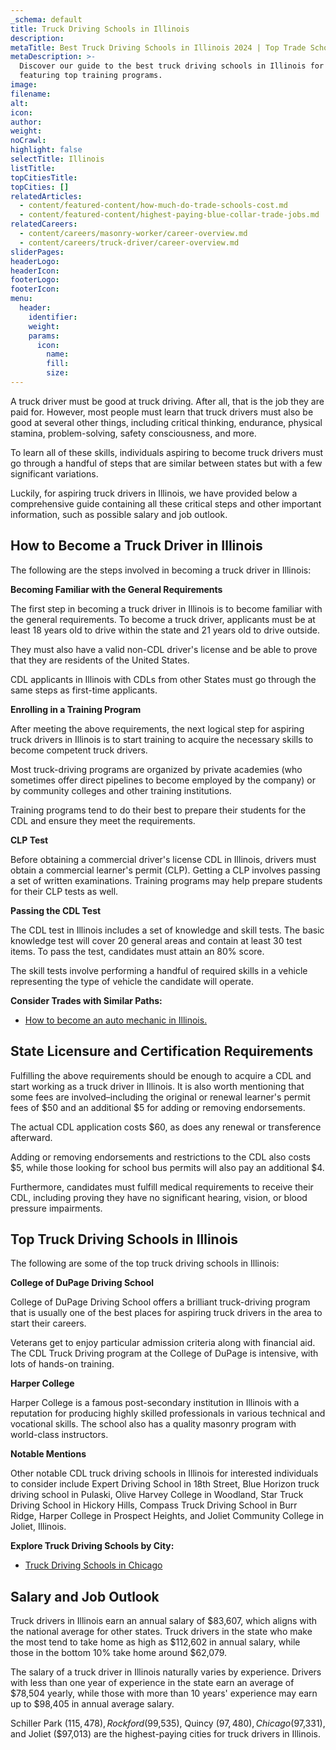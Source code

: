 ```yaml
---
_schema: default
title: Truck Driving Schools in Illinois
description:
metaTitle: Best Truck Driving Schools in Illinois 2024 | Top Trade Schools
metaDescription: >-
  Discover our guide to the best truck driving schools in Illinois for 2024,
  featuring top training programs.
image:
filename:
alt:
icon:
author:
weight:
noCrawl:
highlight: false
selectTitle: Illinois
listTitle:
topCitiesTitle:
topCities: []
relatedArticles:
  - content/featured-content/how-much-do-trade-schools-cost.md
  - content/featured-content/highest-paying-blue-collar-trade-jobs.md
relatedCareers:
  - content/careers/masonry-worker/career-overview.md
  - content/careers/truck-driver/career-overview.md
sliderPages:
headerLogo:
headerIcon:
footerLogo:
footerIcon:
menu:
  header:
    identifier:
    weight:
    params:
      icon:
        name:
        fill:
        size:
---
```

A truck driver must be good at truck driving. After all, that is the job they are paid for. However, most people must learn that truck drivers must also be good at several other things, including critical thinking, endurance, physical stamina, problem-solving, safety consciousness, and more.

To learn all of these skills, individuals aspiring to become truck drivers must go through a handful of steps that are similar between states but with a few significant variations.

Luckily, for aspiring truck drivers in Illinois, we have provided below a comprehensive guide containing all these critical steps and other important information, such as possible salary and job outlook.

## **How to Become a Truck Driver in Illinois**

The following are the steps involved in becoming a truck driver in Illinois:

**Becoming Familiar with the General Requirements**

The first step in becoming a truck driver in Illinois is to become familiar with the general requirements. To become a truck driver, applicants must be at least 18 years old to drive within the state and 21 years old to drive outside.

They must also have a valid non-CDL driver's license and be able to prove that they are residents of the United States.

CDL applicants in Illinois with CDLs from other States must go through the same steps as first-time applicants.

**Enrolling in a Training Program**

After meeting the above requirements, the next logical step for aspiring truck drivers in Illinois is to start training to acquire the necessary skills to become competent truck drivers.

Most truck-driving programs are organized by private academies (who sometimes offer direct pipelines to become employed by the company) or by community colleges and other training institutions.

Training programs tend to do their best to prepare their students for the CDL and ensure they meet the requirements.

**CLP Test**

Before obtaining a commercial driver's license CDL in Illinois, drivers must obtain a commercial learner's permit (CLP). Getting a CLP involves passing a set of written examinations. Training programs may help prepare students for their CLP tests as well.

**Passing the CDL Test**

The CDL test in Illinois includes a set of knowledge and skill tests. The basic knowledge test will cover 20 general areas and contain at least 30 test items. To pass the test, candidates must attain an 80% score.

The skill tests involve performing a handful of required skills in a vehicle representing the type of vehicle the candidate will operate.

**Consider Trades with Similar Paths:**

* [How to become an auto mechanic in Illinois.](https://toptradeschools.com/near-you/auto-mechanic/illinois/)

## **State Licensure and Certification Requirements**

Fulfilling the above requirements should be enough to acquire a CDL and start working as a truck driver in Illinois. It is also worth mentioning that some fees are involved–including the original or renewal learner's permit fees of $50 and an additional $5 for adding or removing endorsements.

The actual CDL application costs $60, as does any renewal or transference afterward.

Adding or removing endorsements and restrictions to the CDL also costs $5, while those looking for school bus permits will also pay an additional $4.

Furthermore, candidates must fulfill medical requirements to receive their CDL, including proving they have no significant hearing, vision, or blood pressure impairments.

## **Top Truck Driving Schools in Illinois**

The following are some of the top truck driving schools in Illinois:

**College of DuPage Driving School**

College of DuPage Driving School offers a brilliant truck-driving program that is usually one of the best places for aspiring truck drivers in the area to start their careers.

Veterans get to enjoy particular admission criteria along with financial aid. The CDL Truck Driving program at the College of DuPage is intensive, with lots of hands-on training.

**Harper College**

Harper College is a famous post-secondary institution in Illinois with a reputation for producing highly skilled professionals in various technical and vocational skills. The school also has a quality masonry program with world-class instructors.

**Notable Mentions**

Other notable CDL truck driving schools in Illinois for interested individuals to consider include Expert Driving School in 18th Street, Blue Horizon truck driving school in Pulaski, Olive Harvey College in Woodland, Star Truck Driving School in Hickory Hills, Compass Truck Driving School in Burr Ridge, Harper College in Prospect Heights, and Joliet Community College in Joliet, Illinois.

**Explore Truck Driving Schools by City:**

* [Truck Driving Schools in Chicago](https://toptradeschools.com/near-you/truck-driver/illinois/chicago/)

## **Salary and Job Outlook**

Truck drivers in Illinois earn an annual salary of $83,607, which aligns with the national average for other states. Truck drivers in the state who make the most tend to take home as high as $112,602 in annual salary, while those in the bottom 10% take home around $62,079.

The salary of a truck driver in Illinois naturally varies by experience. Drivers with less than one year of experience in the state earn an average of $78,504 yearly, while those with more than 10 years' experience may earn up to $98,405 in annual average salary.

Schiller Park ($115,478), Rockford ($99,535), Quincy ($97,480), Chicago ($97,331), and Joliet ($97,013) are the highest-paying cities for truck drivers in Illinois.